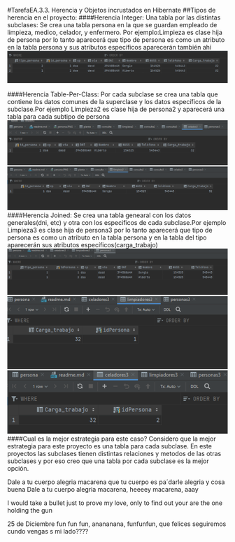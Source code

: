  #TarefaEA.3.3. Herencia y Objetos incrustados en Hibernate
 ##Tipos de herencia en el proyecto:
####Herencia Integer:
Una tabla por las distintas subclases: Se crea una tabla persona en la que se guardan empleado de limpieza, medico, 
celador, y enfermero. Por ejemplo:Limpieza es clase hija de persona por lo tanto aparecerá que tipo de persona es como 
un atributo en la tabla persona y sus atributos específicos aparecerán también ahí
![persona](img/persona.PNG)

####Herencia Table-Per-Class:
Por cada subclase se crea una tabla que contiene los datos comunes de la superclase y los datos específicos de la 
subclase.Por ejemplo Limpieza2 es clase hija de persona2 y aparecerá una tabla para cada subtipo de persona
![persona](img/celador2.PNG)
![persona](img/limpieza2.PNG)
####Herencia Joined:
Se crea una tabla genearal con los datos generales(dni, etc) y otra con los especificos de cada subclase.Por ejemplo 
Limpieza3 es clase hija de persona3 por lo tanto aparecerá que tipo de persona es como un atributo en la tabla persona 
y en la tabla del tipo aparecerán sus atributos  específicos(carga_trabajo)
![persona](img/persona3.PNG)
![persona](img/limpieza3.PNG)
![persona](img/celadores3.PNG)
####Cual es la mejor estrategia para este caso?
Considero que la mejor estrategia para este proyecto es
una tabla para cada subclase.
En este proyectos las subclases tienen distintas relaciones y metodos de las otras subclases
y por eso creo que una tabla por cada subclase es la mejor opción.

Dale a tu cuerpo alegria macarena que tu cuerpo es pa´darle alegria y cosa buena
Dale a tu cuerpo alegria macarena, heeeey macarena, aaay

I would take a bullet just to prove my love, only to find out your are the one holding the gun

25 de Diciembre fun fun fun, anananana, funfunfun, que felices seguiremos cundo vengas s mi lado????